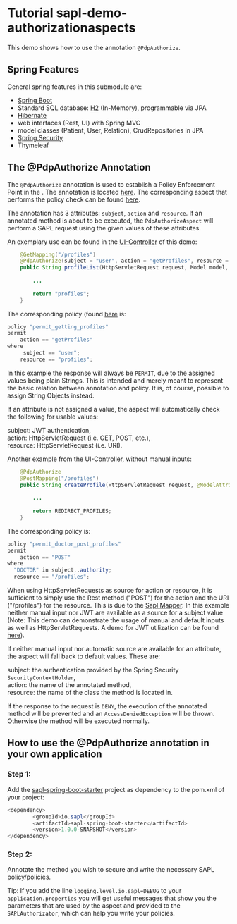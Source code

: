 # Tutorial  sapl-demo-authorizationaspects

This demo shows how to use the annotation `@PdpAuthorize`. 


## Spring Features

General spring features in this submodule are:

* [Spring Boot](https://projects.spring.io/spring-boot/)
* Standard SQL database: [H2](http://www.h2database.com) (In-Memory), programmable via JPA
* [Hibernate](http://hibernate.org/)
* web interfaces (Rest, UI) with Spring MVC
* model classes (Patient, User, Relation), CrudRepositories in JPA
* [Spring Security](https://projects.spring.io/spring-security/)
* Thymeleaf


## The @PdpAuthorize Annotation

The `@PdpAuthorize` annotation is used to establish a Policy Enforcement Point in the . The annotation is located [here](https://github.com/heutelbeck/sapl-policy-engine/blob/master/sapl-spring/src/main/java/io/sapl/spring/annotation/PdpAuthorize.java). The corresponding aspect that performs the policy check can be found [here](https://github.com/heutelbeck/sapl-policy-engine/blob/master/sapl-spring/src/main/java/io/sapl/spring/annotation/PdpAuthorizeAspect.java).

The annotation has 3 attributes: `subject`, `action` and `resource`. If an annotated method is about to be executed, the `PdpAuthorizeAspect` will perform a SAPL request using the given values of these attributes.

An exemplary use can be found in the [UI-Controller](https://github.com/heutelbeck/sapl-demos/blob/master/sapl-demo-authorizationaspects/src/main/java/io/sapl/sapldemoauthorizationaspects/UIController) of this demo:

```java
	@GetMapping("/profiles")
	@PdpAuthorize(subject = "user", action = "getProfiles", resource = "profiles")	
	public String profileList(HttpServletRequest request, Model model, Authentication authentication) {
		
		...
		
		return "profiles";
	}
```
The corresponding policy (found [here](https://github.com/heutelbeck/sapl-demos/blob/master/sapl-demo-authorizationaspects/src/main/resources/policies(httpPolicy.sapl)) is:

```java
policy "permit_getting_profiles"
permit
    action == "getProfiles"
where 
	 subject == "user";
    resource == "profiles";
```

In this example the response will always be `PERMIT`, due to the assigned values being plain Strings. This is intended and merely meant to represent the basic relation between annotation and policy. It is, of course, possible to assign String Objects instead.

If an attribute is not assigned a value, the aspect will automatically check the following for usable values:
 
subject: JWT authentication, <br>
action: HttpServletRequest (i.e. GET, POST, etc.), <br>
resource: HttpServletRequest (i.e. URI).

Another example from the UI-Controller, without manual inputs:

```java
	@PdpAuthorize
	@PostMapping("/profiles")
	public String createProfile(HttpServletRequest request, @ModelAttribute(value = "newPatient") Patient newPatient) {
		
		...
		
		return REDIRECT_PROFILES;
	}
```

The corresponding policy is:

```java
policy "permit_doctor_post_profiles"
permit
    action == "POST"
where
  "DOCTOR" in subject..authority;
  resource == "/profiles";
```

When using HttpServletRequests as source for action or resource, it is sufficient to simply use the Rest method ("POST") for the action and the URI ("/profiles") for the resource. This is due to the [Sapl Mapper](https://github.com/heutelbeck/sapl-demos/blob/master/docs/src/asciidoc/tutorial.adoc#the-sapl-mapper).
In this example neither manual input nor JWT are available as a source for a subject value (Note: This demo  can demonstrate the usage of manual and default inputs as well as HttpServletRequests. A demo for JWT utilization can be found [here](https://github.com/heutelbeck/sapl-demos/tree/master/sapl-demo-jwt)).

If neither manual input nor automatic source are available for an attribute, the aspect will fall back to default values. These are:

subject: the authentication provided by the Spring Security `SecurityContextHolder`, <br>
action: the name of the annotated method, <br>
resource: the name of the class the method is located in. <br>

If the response to the request is `DENY`, the execution of the annotated method will be prevented and an `AccessDeniedException` will be thrown. Otherwise the method will be executed normally.


## How to use the @PdpAuthorize annotation in your own application

### Step 1:
Add the [sapl-spring-boot-starter](https://github.com/heutelbeck/sapl-policy-engine/tree/master/sapl-spring-boot-starter) project as dependency to the pom.xml of your project:

```java
<dependency>
        <groupId>io.sapl</groupId>
        <artifactId>sapl-spring-boot-starter</artifactId>
        <version>1.0.0-SNAPSHOT</version>
</dependency>
```

### Step 2:
Annotate the method you wish to secure and write the necessary SAPL policy/policies.

Tip: If you add the line `logging.level.io.sapl=DEBUG` to your `application.properties` you will get useful messages that show you the parameters that are used by the aspect and provided to the `SAPLAuthorizator`, which can help you write your policies.

